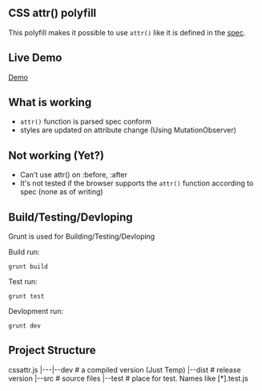 CSS attr() polyfill
------------------------

This polyfill makes it possible to use `attr()` like it is defined in the [spec](http://www.w3.org/TR/2013/CR-css3-values-20130730/#attr).

## Live Demo

[Demo](http://codepen.io/FWeinb/pen/Dsdkr)

## What is working

  * `attr()` function is parsed spec conform
  * styles are updated on attribute change (Using MutationObserver)

## Not working (Yet?)

  * Can't use attr() on :before, :after
  * It's not tested if the browser supports the `attr()` function according to spec (none as of writing)

## Build/Testing/Devloping
  Grunt is used for Building/Testing/Devloping

  Build run:

    grunt build

  Test run:

    grunt test

  Devlopment run:

    grunt dev

## Project Structure

  cssattr.js
    |---|--dev   # a compiled version (Just Temp)
        |--dist  # release version
        |--src   # source files
        |--test  # place for test. Names like [*].test.js


